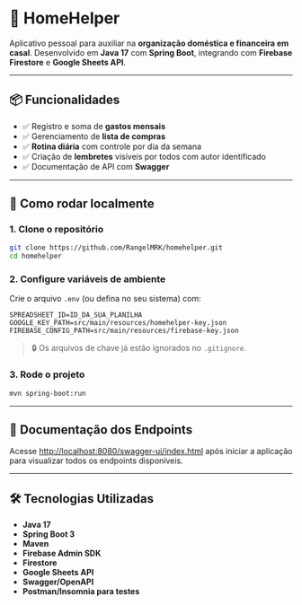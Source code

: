 # 🏡 HomeHelper

Aplicativo pessoal para auxiliar na **organização doméstica e financeira em casal**. Desenvolvido em **Java 17** com **Spring Boot**, integrando com **Firebase Firestore** e **Google Sheets API**.

---

## 📦 Funcionalidades

- ✅ Registro e soma de **gastos mensais**
- ✅ Gerenciamento de **lista de compras**
- ✅ **Rotina diária** com controle por dia da semana
- ✅ Criação de **lembretes** visíveis por todos com autor identificado
- ✅ Documentação de API com **Swagger**

---

## 🚀 Como rodar localmente

### 1. Clone o repositório
```bash
git clone https://github.com/RangelMRK/homehelper.git
cd homehelper
```

### 2. Configure variáveis de ambiente

Crie o arquivo `.env` (ou defina no seu sistema) com:

```env
SPREADSHEET_ID=ID_DA_SUA_PLANILHA
GOOGLE_KEY_PATH=src/main/resources/homehelper-key.json
FIREBASE_CONFIG_PATH=src/main/resources/firebase-key.json
```

> 🔒 Os arquivos de chave já estão ignorados no `.gitignore`.

### 3. Rode o projeto

```bash
mvn spring-boot:run
```

---

## 📘 Documentação dos Endpoints

Acesse [http://localhost:8080/swagger-ui/index.html](http://localhost:8080/swagger-ui/index.html) após iniciar a aplicação para visualizar todos os endpoints disponíveis.

---

## 🛠️ Tecnologias Utilizadas

- **Java 17**
- **Spring Boot 3**
- **Maven**
- **Firebase Admin SDK**
- **Firestore**
- **Google Sheets API**
- **Swagger/OpenAPI**
- **Postman/Insomnia para testes**
